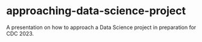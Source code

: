 # approaching-data-science-project
A presentation on how to approach a Data Science project in preparation for CDC 2023. 

